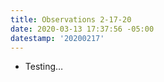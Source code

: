 ```yaml
---
title: Observations 2-17-20
date: 2020-03-13 17:37:56 -05:00
datestamp: '20200217'
---
```


* Testing…